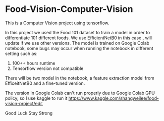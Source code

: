 # Food-Vision-Computer-Vision

This is a Computer Vision project using tensorflow.

In this project we used the Food 101 dataset to train a model in order to differentiate 101 different foods.
We use EfficientNetB0 in this case , will update if we use other versions.
The model is trained on Google Colab notebook, some bugs may occur when running the notebook in different setting such as:

1. 100++ hours runtime
2. Tensorflow version not compatible

There will be two model in the notebook, a feature extraction model from EfficeitNetB0 and a fine-tuned version.

The version in Google Colab can't run properly due to Google Colab GPU policy, so I use kaggle to run it 
https://www.kaggle.com/shangweilee/food-vision-project/edit

Good Luck Stay Strong
